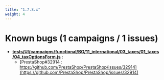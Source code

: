 ```yaml
---
title: "1.7.8.x"
weight: 4
---
```


# Known bugs (1 campaigns / 1 issues)
* **[tests/UI/campaigns/functional/BO/11_international/03_taxes/01_taxes/04_taxOptionsForm.js](https://github.com/PrestaShop/PrestaShop/tree/1.7.8.x/tests/UI/campaigns/functional/BO/11_international/03_taxes/01_taxes/04_taxOptionsForm.js)** :
  * [PrestaShop#32914 : https://github.com/PrestaShop/PrestaShop/issues/32914](https://github.com/PrestaShop/PrestaShop/issues/32914)
